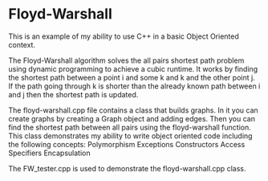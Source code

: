 # Floyd-Warshall

This is an example of my ability to use C++ in a basic Object Oriented context. 

The Floyd-Warshall algorithm solves the all pairs shortest path problem using dynamic programming to achieve a cubic runtime. It works by finding the shortest path between a point i and some k and k and the other point j. If the path going through k is shorter than the already known path between i and j then the shortest path is updated.

The floyd-warshall.cpp file contains a class that builds graphs. In it you can create graphs by creating a Graph object and adding edges. 
Then you can find the shortest path between all pairs using the floyd-warshall function. 
This class demonstrates my ability to write object oriented code including the following concepts: 
    Polymorphism
    Exceptions
    Constructors
    Access Specifiers
    Encapsulation

The FW_tester.cpp is used to demonstrate the floyd-warshall.cpp class.